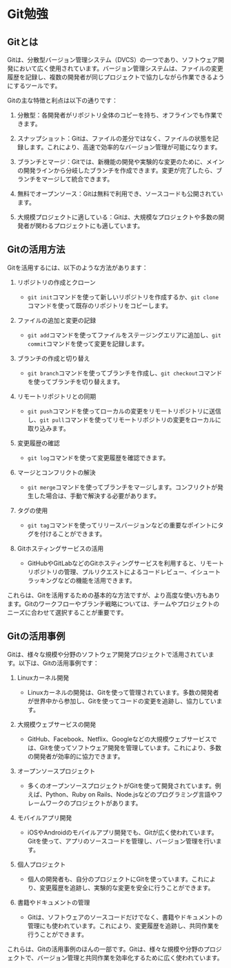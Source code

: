 # Git勉強

## Gitとは

Gitは、分散型バージョン管理システム（DVCS）の一つであり、ソフトウェア開発において広く使用されています。バージョン管理システムは、ファイルの変更履歴を記録し、複数の開発者が同じプロジェクトで協力しながら作業できるようにするツールです。

Gitの主な特徴と利点は以下の通りです：

1. 分散型：各開発者がリポジトリ全体のコピーを持ち、オフラインでも作業できます。

2. スナップショット：Gitは、ファイルの差分ではなく、ファイルの状態を記録します。これにより、高速で効率的なバージョン管理が可能になります。

3. ブランチとマージ：Gitでは、新機能の開発や実験的な変更のために、メインの開発ラインから分岐したブランチを作成できます。変更が完了したら、ブランチをマージして統合できます。

4. 無料でオープンソース：Gitは無料で利用でき、ソースコードも公開されています。

5. 大規模プロジェクトに適している：Gitは、大規模なプロジェクトや多数の開発者が関わるプロジェクトにも適しています。

## Gitの活用方法

Gitを活用するには、以下のような方法があります：

1. リポジトリの作成とクローン
   - `git init`コマンドを使って新しいリポジトリを作成するか、`git clone`コマンドを使って既存のリポジトリをコピーします。

2. ファイルの追加と変更の記録
   - `git add`コマンドを使ってファイルをステージングエリアに追加し、`git commit`コマンドを使って変更を記録します。

3. ブランチの作成と切り替え
   - `git branch`コマンドを使ってブランチを作成し、`git checkout`コマンドを使ってブランチを切り替えます。

4. リモートリポジトリとの同期
   - `git push`コマンドを使ってローカルの変更をリモートリポジトリに送信し、`git pull`コマンドを使ってリモートリポジトリの変更をローカルに取り込みます。

5. 変更履歴の確認
   - `git log`コマンドを使って変更履歴を確認できます。

6. マージとコンフリクトの解決
   - `git merge`コマンドを使ってブランチをマージします。コンフリクトが発生した場合は、手動で解決する必要があります。

7. タグの使用
   - `git tag`コマンドを使ってリリースバージョンなどの重要なポイントにタグを付けることができます。

8. Gitホスティングサービスの活用
   - GitHubやGitLabなどのGitホスティングサービスを利用すると、リモートリポジトリの管理、プルリクエストによるコードレビュー、イシュートラッキングなどの機能を活用できます。

これらは、Gitを活用するための基本的な方法ですが、より高度な使い方もあります。Gitのワークフローやブランチ戦略については、チームやプロジェクトのニーズに合わせて選択することが重要です。



## Gitの活用事例

Gitは、様々な規模や分野のソフトウェア開発プロジェクトで活用されています。以下は、Gitの活用事例です：

1. Linuxカーネル開発
   - Linuxカーネルの開発は、Gitを使って管理されています。多数の開発者が世界中から参加し、Gitを使ってコードの変更を追跡し、協力しています。

2. 大規模ウェブサービスの開発
   - GitHub、Facebook、Netflix、Googleなどの大規模ウェブサービスでは、Gitを使ってソフトウェア開発を管理しています。これにより、多数の開発者が効率的に協力できます。

3. オープンソースプロジェクト
   - 多くのオープンソースプロジェクトがGitを使って開発されています。例えば、Python、Ruby on Rails、Node.jsなどのプログラミング言語やフレームワークのプロジェクトがあります。

4. モバイルアプリ開発
   - iOSやAndroidのモバイルアプリ開発でも、Gitが広く使われています。Gitを使って、アプリのソースコードを管理し、バージョン管理を行います。

5. 個人プロジェクト
   - 個人の開発者も、自分のプロジェクトにGitを使っています。これにより、変更履歴を追跡し、実験的な変更を安全に行うことができます。

6. 書籍やドキュメントの管理
   - Gitは、ソフトウェアのソースコードだけでなく、書籍やドキュメントの管理にも使われています。これにより、変更履歴を追跡し、共同作業を行うことができます。

これらは、Gitの活用事例のほんの一部です。Gitは、様々な規模や分野のプロジェクトで、バージョン管理と共同作業を効率化するために広く使われています。
